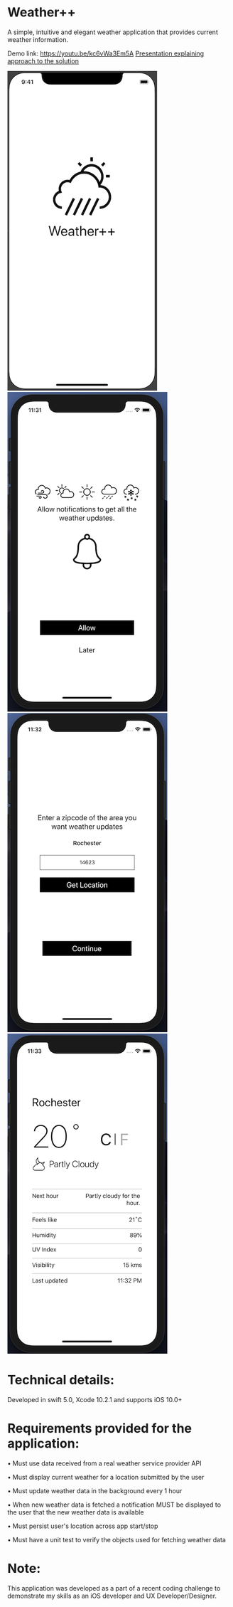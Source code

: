 # Weather++
A simple, intuitive and elegant weather application that provides current weather information.

Demo link: https://youtu.be/kc6vWa3Em5A
[Presentation explaining approach to the solution](https://docs.google.com/presentation/d/e/2PACX-1vTG5n0qfidCrZGYvDY4DANLcKTIWCTWzodq4ZJ4bjuW7EdKqAytpk955mmfYL8XJQpH6aFn2ZHlRCvg/pub?start=false&loop=false&delayms=3000#slide=id.p)

![0. Launch Screen](https://raw.githubusercontent.com/patelrohan/Weather-/master/weather00.png)
![1. Allow Notification](https://raw.githubusercontent.com/patelrohan/Weather-/master/weather1.png)
![2. Get Location](https://raw.githubusercontent.com/patelrohan/Weather-/master/weather2.png)
![3. Weather](https://raw.githubusercontent.com/patelrohan/Weather-/master/weather3.png)

# Technical details: 

Developed in swift 5.0, Xcode 10.2.1 and supports iOS 10.0+

# Requirements provided for the application: 

• Must use data received from a real weather service provider API 

• Must display current weather for a location submitted by the user 

• Must update weather data in the background every 1 hour 

• When new weather data is fetched a notification MUST be displayed to the user that the new weather data is available

• Must persist user's location across app start/stop  

• Must have a unit test to verify the objects used for fetching weather data


# Note: 
This application was developed as a part of a ​recent coding challenge to demonstrate my skills as an iOS developer and UX Developer/Designer.

